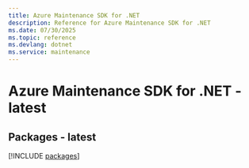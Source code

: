 ```yaml
---
title: Azure Maintenance SDK for .NET
description: Reference for Azure Maintenance SDK for .NET
ms.date: 07/30/2025
ms.topic: reference
ms.devlang: dotnet
ms.service: maintenance
---
```

# Azure Maintenance SDK for .NET - latest
## Packages - latest
[!INCLUDE [packages](maintenance-index.md)]